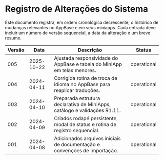 # Registro de Alterações do Sistema

Este documento registra, em ordem cronológica decrescente, o histórico de mudanças relevantes no AppBase e em seus miniapps. Cada entrada deve incluir um número de versão sequencial, a data da alteração e um breve resumo.

| Versão | Data       | Descrição                                                                 | Status      |
|--------|------------|----------------------------------------------------------------------------|-------------|
| 005    | 2025-10-22 | Ajustada responsividade do AppBase e tabela do MiniApp em telas menores.    | operational |
| 004    | 2024-04-11 | Corrigida rotina de troca de idioma no AppBase para reaplicar traduções.    | operational |
| 003    | 2024-04-10 | Preparada estrutura declarativa de MiniApps, catálogo e validações R1.11. | operational |
| 002    | 2024-04-09 | Criados rodapé persistente, modal de status e rotina de registro sequencial. | operational |
| 001    | 2024-04-08 | Adicionados arquivos iniciais de documentação e convenções de importação. | operational |
